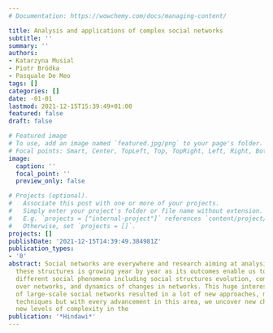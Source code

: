 ```yaml
---
# Documentation: https://wowchemy.com/docs/managing-content/

title: Analysis and applications of complex social networks
subtitle: ''
summary: ''
authors:
- Katarzyna Musial
- Piotr Bródka
- Pasquale De Meo
tags: []
categories: []
date: -01-01
lastmod: 2021-12-15T15:39:49+01:00
featured: false
draft: false

# Featured image
# To use, add an image named `featured.jpg/png` to your page's folder.
# Focal points: Smart, Center, TopLeft, Top, TopRight, Left, Right, BottomLeft, Bottom, BottomRight.
image:
  caption: ''
  focal_point: ''
  preview_only: false

# Projects (optional).
#   Associate this post with one or more of your projects.
#   Simply enter your project's folder or file name without extension.
#   E.g. `projects = ["internal-project"]` references `content/project/deep-learning/index.md`.
#   Otherwise, set `projects = []`.
projects: []
publishDate: '2021-12-15T14:39:49.384981Z'
publication_types:
- '0'
abstract: Social networks are everywhere and research aiming at analysing and understanding
  these structures is growing year by year as its outcomes enable us to understand
  different social phenomena including social structures evolution, communities, spread
  over networks, and dynamics of changes in networks. This huge interest in the analysis
  of large-scale social networks resulted in a lot of new approaches, methods, and
  techniques but with every advancement in this area, we uncover new challenges and
  new levels of complexity in the
publication: '*Hindawi*'
---
```

